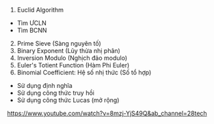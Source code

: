 1. Euclid Algorithm
- Tìm ƯCLN
- Tìm BCNN
2. Prime Sieve (Sàng nguyên tố)
3. Binary Exponent (Lũy thừa nhị phân)
4. Inversion Modulo (Nghịch đảo modulo)
5. Euler's Totient Function (Hàm Phi Euler)
6. Binomial Coefficient: Hệ số nhị thức (Số tổ hợp)
- Sử dụng định nghĩa
- Sử dụng công thức truy hồi
- Sử dụng công thức Lucas (mở rộng)

https://www.youtube.com/watch?v=8mzj-YjS49Q&ab_channel=28tech